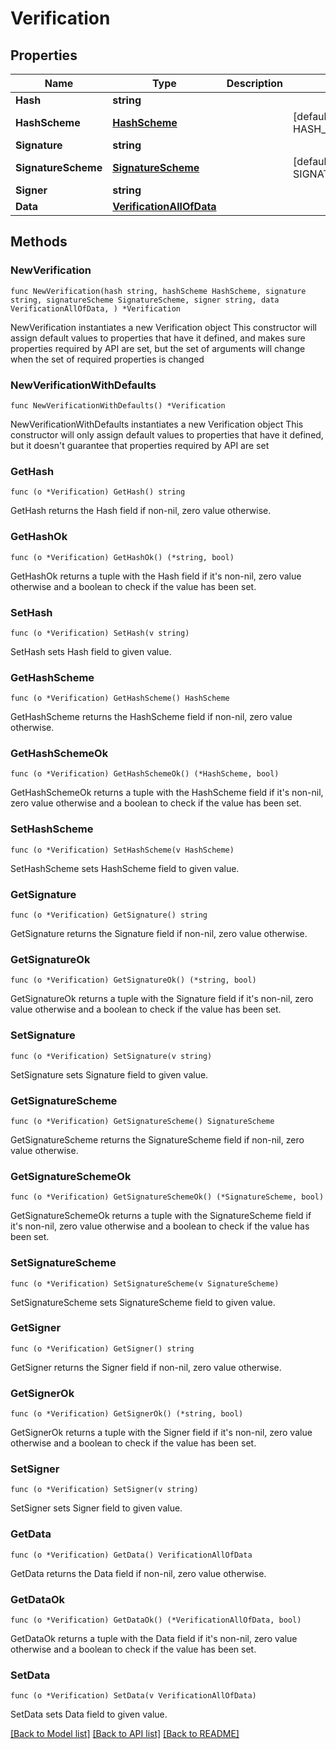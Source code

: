 # Verification

## Properties

Name | Type | Description | Notes
------------ | ------------- | ------------- | -------------
**Hash** | **string** |  | 
**HashScheme** | [**HashScheme**](HashScheme.md) |  | [default to HASH_SCHEME_BLAKE3]
**Signature** | **string** |  | 
**SignatureScheme** | [**SignatureScheme**](SignatureScheme.md) |  | [default to SIGNATURE_SCHEME_ED25519]
**Signer** | **string** |  | 
**Data** | [**VerificationAllOfData**](VerificationAllOfData.md) |  | 

## Methods

### NewVerification

`func NewVerification(hash string, hashScheme HashScheme, signature string, signatureScheme SignatureScheme, signer string, data VerificationAllOfData, ) *Verification`

NewVerification instantiates a new Verification object
This constructor will assign default values to properties that have it defined,
and makes sure properties required by API are set, but the set of arguments
will change when the set of required properties is changed

### NewVerificationWithDefaults

`func NewVerificationWithDefaults() *Verification`

NewVerificationWithDefaults instantiates a new Verification object
This constructor will only assign default values to properties that have it defined,
but it doesn't guarantee that properties required by API are set

### GetHash

`func (o *Verification) GetHash() string`

GetHash returns the Hash field if non-nil, zero value otherwise.

### GetHashOk

`func (o *Verification) GetHashOk() (*string, bool)`

GetHashOk returns a tuple with the Hash field if it's non-nil, zero value otherwise
and a boolean to check if the value has been set.

### SetHash

`func (o *Verification) SetHash(v string)`

SetHash sets Hash field to given value.


### GetHashScheme

`func (o *Verification) GetHashScheme() HashScheme`

GetHashScheme returns the HashScheme field if non-nil, zero value otherwise.

### GetHashSchemeOk

`func (o *Verification) GetHashSchemeOk() (*HashScheme, bool)`

GetHashSchemeOk returns a tuple with the HashScheme field if it's non-nil, zero value otherwise
and a boolean to check if the value has been set.

### SetHashScheme

`func (o *Verification) SetHashScheme(v HashScheme)`

SetHashScheme sets HashScheme field to given value.


### GetSignature

`func (o *Verification) GetSignature() string`

GetSignature returns the Signature field if non-nil, zero value otherwise.

### GetSignatureOk

`func (o *Verification) GetSignatureOk() (*string, bool)`

GetSignatureOk returns a tuple with the Signature field if it's non-nil, zero value otherwise
and a boolean to check if the value has been set.

### SetSignature

`func (o *Verification) SetSignature(v string)`

SetSignature sets Signature field to given value.


### GetSignatureScheme

`func (o *Verification) GetSignatureScheme() SignatureScheme`

GetSignatureScheme returns the SignatureScheme field if non-nil, zero value otherwise.

### GetSignatureSchemeOk

`func (o *Verification) GetSignatureSchemeOk() (*SignatureScheme, bool)`

GetSignatureSchemeOk returns a tuple with the SignatureScheme field if it's non-nil, zero value otherwise
and a boolean to check if the value has been set.

### SetSignatureScheme

`func (o *Verification) SetSignatureScheme(v SignatureScheme)`

SetSignatureScheme sets SignatureScheme field to given value.


### GetSigner

`func (o *Verification) GetSigner() string`

GetSigner returns the Signer field if non-nil, zero value otherwise.

### GetSignerOk

`func (o *Verification) GetSignerOk() (*string, bool)`

GetSignerOk returns a tuple with the Signer field if it's non-nil, zero value otherwise
and a boolean to check if the value has been set.

### SetSigner

`func (o *Verification) SetSigner(v string)`

SetSigner sets Signer field to given value.


### GetData

`func (o *Verification) GetData() VerificationAllOfData`

GetData returns the Data field if non-nil, zero value otherwise.

### GetDataOk

`func (o *Verification) GetDataOk() (*VerificationAllOfData, bool)`

GetDataOk returns a tuple with the Data field if it's non-nil, zero value otherwise
and a boolean to check if the value has been set.

### SetData

`func (o *Verification) SetData(v VerificationAllOfData)`

SetData sets Data field to given value.



[[Back to Model list]](../README.md#documentation-for-models) [[Back to API list]](../README.md#documentation-for-api-endpoints) [[Back to README]](../README.md)



